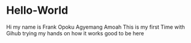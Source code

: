 # Hello-World
Hi my name is Frank Opoku Agyemang Amoah 
This is my first Time with Gihub 
trying my hands on how it works 
good to be here 
